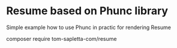 Resume based on Phunc library
=====

Simple example how to use Phunc in practic for rendering Resume

composer require tom-sapletta-com/resume
